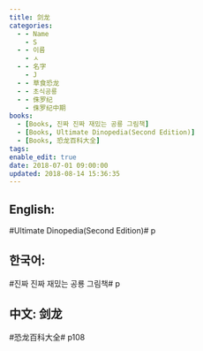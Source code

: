 ```yaml
---
title: 剑龙
categories:
  - - Name
    - S
  - - 이름
    - ㅅ
  - - 名字
    - J
  - - 草食恐龙
  - - 초식공룡
  - - 侏罗纪
    - 侏罗纪中期
books:
  - [Books, 진짜 진짜 재밌는 공룡 그림책]
  - [Books, Ultimate Dinopedia(Second Edition)]
  - [Books, 恐龙百科大全]
tags:
enable_edit: true
date: 2018-07-01 09:00:00
updated: 2018-08-14 15:36:35
---
```


## English:

#Ultimate Dinopedia(Second Edition)# p

## 한국어:

#진짜 진짜 재밌는 공룡 그림책# p

## 中文: 剑龙

#恐龙百科大全# p108
